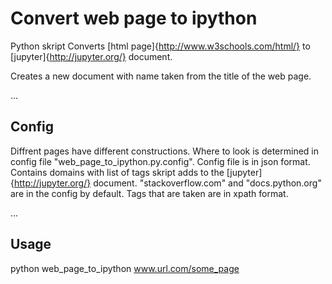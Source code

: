 Convert web page to ipython
===========================

Python skript
Converts [html page]{http://www.w3schools.com/html/} to [jupyter]{http://jupyter.org/} document.

Creates a new document with name taken from the title of the web page.

...

Config
------

Diffrent pages have different constructions. Where to look is determined in config file "web_page_to_ipython.py.config".
Config file is in json format. Contains domains with list of tags skript adds to the [jupyter]{http://jupyter.org/} document.
"stackoverflow.com" and "docs.python.org" are in the config by default.
Tags that are taken are in xpath format.

...

Usage
-----

python web_page_to_ipython www.url.com/some_page
